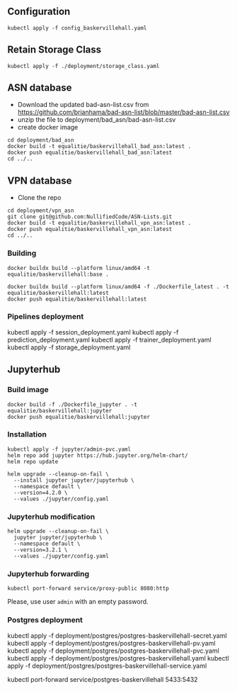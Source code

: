 
## Configuration
```commandline
kubectl apply -f config_baskervillehall.yaml
```
## Retain Storage Class
```commandline
kubectl apply -f ./deployment/storage_class.yaml
```
## ASN database
* Download the updated bad-asn-list.csv from <https://github.com/brianhama/bad-asn-list/blob/master/bad-asn-list.csv>
* unzip the file to deployment/bad_asn/bad-asn-list.csv
* create docker image
```
cd deployment/bad_asn
docker build -t equalitie/baskervillehall_bad_asn:latest .
docker push equalitie/baskervillehall_bad_asn:latest
cd ../..
```

## VPN database
* Clone the repo
```commandline
cd deployment/vpn_asn
git clone git@github.com:NullifiedCode/ASN-Lists.git
docker build -t equalitie/baskervillehall_vpn_asn:latest .
docker push equalitie/baskervillehall_vpn_asn:latest
cd ../..
```

### Building
```
docker buildx build --platform linux/amd64 -t equalitie/baskervillehall:base .

```

```
docker buildx build --platform linux/amd64 -f ./Dockerfile_latest . -t equalitie/baskervillehall:latest
docker push equalitie/baskervillehall:latest
```

### Pipelines deployment
kubectl apply -f session_deployment.yaml
kubectl apply -f prediction_deployment.yaml
kubectl apply -f trainer_deployment.yaml
kubectl apply -f storage_deployment.yaml

## Jupyterhub

### Build image
```commandline
docker build -f ./Dockerfile_jupyter . -t equalitie/baskervillehall:jupyter
docker push equalitie/baskervillehall:jupyter
```

### Installation
```commandline
kubectl apply -f jupyter/admin-pvc.yaml
helm repo add jupyter https://hub.jupyter.org/helm-chart/
helm repo update
```

```commandline
helm upgrade --cleanup-on-fail \
  --install jupyter jupyter/jupyterhub \
  --namespace default \
  --version=4.2.0 \
  --values ./jupyter/config.yaml
```

### Jupyterhub modification
```commandline
helm upgrade --cleanup-on-fail \
  jupyter jupyter/jupyterhub \
  --namespace default \
  --version=3.2.1 \
  --values ./jupyter/config.yaml
```

### Jupyterhub forwarding
```commandline
kubectl port-forward service/proxy-public 8080:http
```
Please, use user `admin` with an empty password.

### Postgres deployment
kubectl apply -f deployment/postgres/postgres-baskervillehall-secret.yaml
kubectl apply -f deployment/postgres/postgres-baskervillehall-pv.yaml
kubectl apply -f deployment/postgres/postgres-baskervillehall-pvc.yaml
kubectl apply -f deployment/postgres/postgres-baskervillehall.yaml
kubectl apply -f deployment/postgres/postgres-baskervillehall-service.yaml

kubectl port-forward service/postgres-baskervillehall 5433:5432

